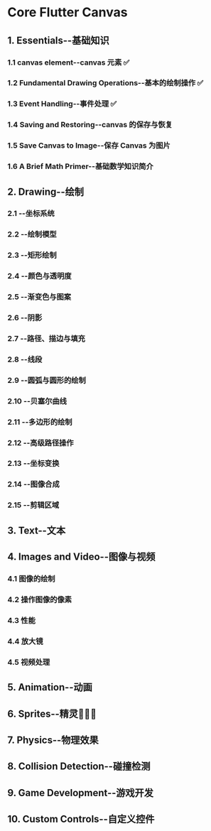 # Core Flutter Canvas

## 1. Essentials--基础知识
### 1.1 canvas element--canvas 元素 ✅ 
### 1.2 Fundamental Drawing Operations--基本的绘制操作 ✅ 
### 1.3 Event Handling--事件处理 ✅ 
### 1.4 Saving and Restoring--canvas 的保存与恢复
### 1.5 Save Canvas to Image--保存 Canvas 为图片
### 1.6 A Brief Math Primer--基础数学知识简介
## 2. Drawing--绘制
### 2.1 --坐标系统
### 2.2 --绘制模型
### 2.3 --矩形绘制
### 2.4 --颜色与透明度
### 2.5 --渐变色与图案
### 2.6 --阴影
### 2.7 --路径、描边与填充
### 2.8 --线段
### 2.9 --圆弧与圆形的绘制
### 2.10 --贝塞尔曲线
### 2.11 --多边形的绘制
### 2.12 --高级路径操作
### 2.13 --坐标变换
### 2.14 --图像合成
### 2.15 --剪辑区域
## 3. Text--文本 
## 4. Images and Video--图像与视频
### 4.1 图像的绘制
### 4.2 操作图像的像素
### 4.3 性能
### 4.4 放大镜
### 4.5 视频处理
## 5. Animation--动画 
## 6. Sprites--精灵🧚🏻‍♀️
## 7. Physics--物理效果
## 8. Collision Detection--碰撞检测
## 9. Game Development--游戏开发
## 10. Custom Controls--自定义控件

